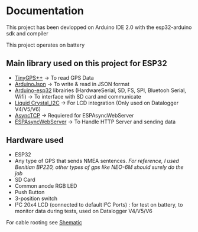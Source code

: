 # Documentation
This project has been devlopped on Arduino IDE 2.0 with the esp32-arduino sdk and compiler


This project operates on battery
## Main library used on this project for ESP32
* [TinyGPS++](https://github.com/mikalhart/TinyGPSPlus.git) -> To read GPS Data
* [ArduinoJson](https://github.com/bblanchon/ArduinoJson.git) -> To write & read in JSON format
* [Arduino-esp32](https://github.com/espressif/arduino-esp32.git) librairies (HardwareSerial, SD, FS, SPI, Bluetooh Serial, Wifi) -> To interface with SD card and communicate
* [Liquid Crystal_I2C](https://github.com/johnrickman/LiquidCrystal_I2C.git) -> For LCD integration (Only used on Datalogger V4/V5/V6)
* [AsyncTCP](https://github.com/dvarrel/AsyncTCP) -> Requiered for ESPAsyncWebServer
* [ESPAsyncWebServer](https://github.com/me-no-dev/ESPAsyncWebServer/tree/master) -> To Handle HTTP Server and sending data 

## Hardware used
* ESP32
* Any type of GPS that sends NMEA sentences. *For reference, I used Benitian BP220, other types of gps like NEO-6M should surely do the job*
* SD Card
* Common anode RGB LED
* Push Button
* 3-position switch
* I²C 20x4 LCD (connected to default I²C Ports) : for test on battery, to monitor data during tests, used on Datalogger V4/V5/V6


For cable rooting see [Shematic](https://github.com/TL-Gamma/Perform-Chandail/blob/5c7101901dbf19d851dd238090973781bca3cb34/00_Documentation/PCB_Connected_GPS_Datalogger_Project.pdf)
